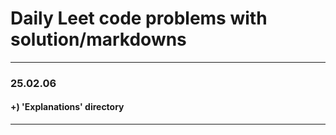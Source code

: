 # Daily Leet code problems with solution/markdowns

---

### 25.02.06 
#### +) 'Explanations' directory
---